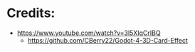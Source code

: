 # Credits:
 * https://www.youtube.com/watch?v=3l5XIqCrIBQ
    * https://github.com/CBerry22/Godot-4-3D-Card-Effect